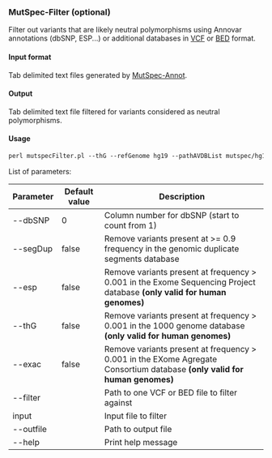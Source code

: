 ### MutSpec-Filter (optional)

Filter out variants that are likely neutral polymorphisms using Annovar annotations (dbSNP, ESP...) or additional databases in [VCF](https://samtools.github.io/hts-specs/VCFv4.2.pdf) or [BED](https://genome.ucsc.edu/FAQ/FAQformat#format1) format.  

#### Input format

Tab delimited text files generated by [MutSpec-Annot](https://github.com/IARCbioinfo/mutspec/blob/modifs_MA/docs/mutspec_annot.md).

#### Output

Tab delimited text file filtered for variants considered as neutral polymorphisms.

#### Usage

```perl
perl mutspecFilter.pl --thG --refGenome hg19 --pathAVDBList mutspec/hg19_listAVDB.txt --outfile output_filename input_file
```

List of parameters:

| Parameter | Default value | Description          |
|-----------|---------------|----------------------|
| --dbSNP   | 0             | Column number for dbSNP (start to count from 1) |
| --segDup  | false         | Remove variants present at >= 0.9 frequency in the genomic duplicate segments database |
| --esp     | false         | Remove variants present at frequency > 0.001 in the Exome Sequencing Project database **(only valid for human genomes)** |
| --thG     | false         | Remove variants present at frequency > 0.001 in the 1000 genome database **(only valid for human genomes)** |
| --exac    | false         | Remove variants present at frequency > 0.001 in the EXome Agregate Consortium database **(only valid for human genomes)** |
| --filter  |  				| Path to one VCF or BED file to filter against |
| input     |  				| Input file to filter |
| --outfile |  				| Path to output file |
| --help    |               | Print help message |